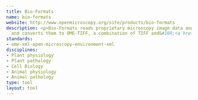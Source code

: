 ```yaml
---
title: Bio-Formats
name: bio-formats
website: http://www.openmicroscopy.org/site/products/bio-formats
description: <p>Bio-Formats reads proprietary microscopy image data and metadata,
  and converts them to OME-TIFF, a combination of TIFF and&#160;<a href="http://www.dcc.ac.uk/resources/metadata-standards/ome-xml-open-microscopy-environment-xml">OME-XML</a>.</p>
standards:
- ome-xml-open-microscopy-environment-xml
disciplines:
- Plant physiology
- Plant pathology
- Cell Biology
- Animal physiology
- Animal pathology
type: tool
layout: tool
---
```


